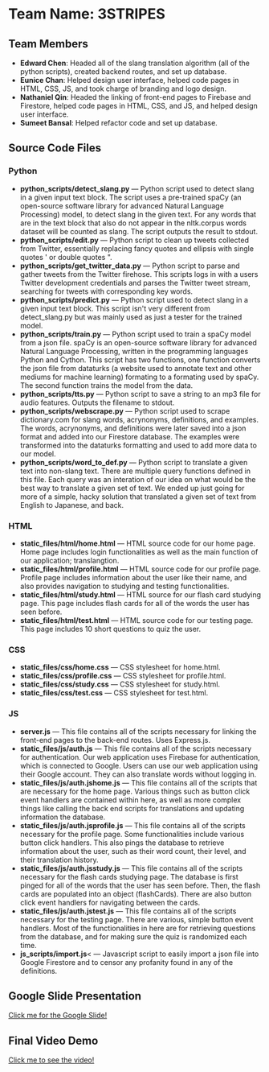 # Team Name: 3STRIPES

## Team Members
* <b>Edward Chen</b>: Headed all of the slang translation algorithm (all of the python scripts), created backend routes, and set up database.<br>
* <b>Eunice Chan</b>: Helped design user interface, helped code pages in HTML, CSS, JS, and took charge of branding and logo design.<br>
* <b>Nathaniel Qin</b>: Headed the linking of front-end pages to Firebase and Firestore, helped code pages in HTML, CSS, and JS, and helped design user interface.<br>
* <b>Sumeet Bansal</b>: Helped refactor code and set up database.<br>

## Source Code Files
### Python
<ul>
<li><b>python_scripts/detect_slang.py</b> &mdash; Python script used to detect slang in a given input text block. The script uses a pre-trained spaCy (an open-source software library for advanced Natural Language Processing) model, to detect slang in the given text. For any words that are in the text block that also do not appear in the nltk.corpus words dataset will be counted as slang. The script outputs the result to stdout.</li>
<li><b>python_scripts/edit.py</b> &mdash; Python script to clean up tweets collected from Twitter, essentially replacing fancy quotes and ellipsis with single quotes ' or double quotes ".</li>
<li><b>python_scripts/get_twitter_data.py</b> &mdash; Python script to parse and gather tweets from the Twitter firehose. This scripts logs in with a users Twitter development credentials and parses the Twitter tweet stream, searching for tweets with corresponding key words.</li>
<li><b>python_scripts/predict.py</b> &mdash; Python script used to detect slang in a given input text block. This script isn't very different from detect_slang.py but was mainly used as just a tester for the trained model.</li>
<li><b>python_scripts/train.py</b> &mdash; Python script used to train a spaCy model from a json file. spaCy is an open-source software library for advanced Natural Language Processing, written in the programming languages Python and Cython. This script has two functions, one function converts the json file from dataturks (a website used to annotate text and other mediums for machine learning) formating to a formating used by spaCy. The second function trains the model from the data.</li>
<li><b>python_scripts/tts.py</b> &mdash; Python script to save a string to an mp3 file for audio features. Outputs the filename to stdout.</li>
<li><b>python_scripts/webscrape.py</b> &mdash; Python script used to scrape dictionary.com for slang words, acrynonyms,  definitions, and examples. The words, acrynonyms, and definitions were later saved into a json format and added into our Firestore database. The examples were transformed into the dataturks formatting and used to add more data to our model.</li>
<li><b>python_scripts/word_to_def.py</b> &mdash; Python script to translate a given text into non-slang text. There are multiple query functions defined in this file. Each query was an interation of our idea on what would be the best way to translate a given set of text. We ended up just going for more of a simple, hacky solution that translated a given set of text from English to Japanese, and back.</li>
</ul>

### HTML
<ul>
<li><b>static_files/html/home.html</b> &mdash; HTML source code for our home page. Home page includes login functionalities as well as the main function of our application; translangtion. </li>
<li><b>static_files/html/profile.html</b> &mdash; HTML source code for our profile page. Profile page includes information about the user like their name, and also provides navigation to studying and testing functionalities.</li>
<li><b>static_files/html/study.html</b> &mdash; HTML source for our flash card studying page. This page includes flash cards for all of the words the user has seen before.</li>
<li><b>static_files/html/test.html</b> &mdash; HTML source code for our testing page. This page includes 10 short questions to quiz the user.</li>
</ul>

### CSS
<ul>
<li><b>static_files/css/home.css</b> &mdash; CSS stylesheet for home.html.</li>
<li><b>static_files/css/profile.css</b> &mdash; CSS stylesheet for profile.html.</li>
<li><b>static_files/css/study.css</b> &mdash; CSS stylesheet for study.html.</li>
<li><b>static_files/css/test.css</b> &mdash; CSS stylesheet for test.html.</li>
</ul>

### JS
<ul>
<li><b>server.js</b> &mdash; This file contains all of the scripts necessary for linking the front-end pages to the back-end routes. Uses Express.js.</li>
<li><b>static_files/js/auth.js</b> &mdash; This file contains all of the scripts necessary for authentication. Our web application uses Firebase for authentication, which is connected to Google. Users can use our web application using their Google account. They can also translate words without logging in.</li>
<li><b>static_files/js/auth.jshome.js</b> &mdash; This file contains all of the scripts that are necessary for the home page. Various things such as button click event handlers are contained within here, as well as more complex things like calling the back end scripts for translations and updating information the database.</li>
<li><b>static_files/js/auth.jsprofile.js</b> &mdash; This file contains all of the scripts necessary for the profile page. Some functionalities include various button click handlers. This also pings the database to retrieve information about the user, such as their word count, their level, and their translation history.</li>
<li><b>static_files/js/auth.jsstudy.js</b> &mdash; This file contains all of the scripts necessary for the flash cards studying page. The database is first pinged for all of the words that the user has seen before. Then, the flash cards are populated into an object (flashCards). There are also button click event handlers for navigating between the cards.</li>
<li><b>static_files/js/auth.jstest.js</b> &mdash; This file contains all of the scripts necessary for the testing page. There are various, simple button event handlers. Most of the functionalities in here are for retrieving questions from the database, and for making sure the quiz is randomized each time.</li>
<li><b>js_scripts/import.js</b>< &mdash; Javascript script to easily import a json file into Google Firestore and to censor any profanity found in any of the definitions.</li>
</ul>

## Google Slide Presentation
<a href="https://docs.google.com/presentation/d/1FLko5TKmta40VUbRjMvWWSMNCHMel5xP01CJPoORVjk/edit?usp=sharing">Click me for the Google Slide!</a><br>

## Final Video Demo
<a href="https://www.youtube.com/watch?v=VK4VvmrPVRo">Click me to see the video!</a><br>
